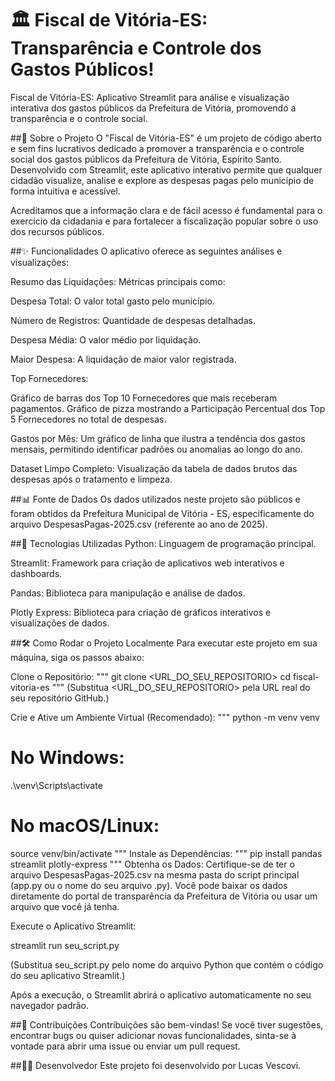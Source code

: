 # 🏛️ Fiscal de Vitória-ES: Transparência e Controle dos Gastos Públicos!
Fiscal de Vitória-ES: Aplicativo Streamlit para análise e visualização interativa dos gastos públicos da Prefeitura de Vitória, promovendo a transparência e o controle social.

##📝 Sobre o Projeto
O "Fiscal de Vitória-ES" é um projeto de código aberto e sem fins lucrativos dedicado a promover a transparência e o controle social dos gastos públicos da Prefeitura de Vitória, Espírito Santo. Desenvolvido com Streamlit, este aplicativo interativo permite que qualquer cidadão visualize, analise e explore as despesas pagas pelo município de forma intuitiva e acessível.

Acreditamos que a informação clara e de fácil acesso é fundamental para o exercício da cidadania e para fortalecer a fiscalização popular sobre o uso dos recursos públicos.

##✨ Funcionalidades
O aplicativo oferece as seguintes análises e visualizações:

Resumo das Liquidações: Métricas principais como:

Despesa Total: O valor total gasto pelo município.

Número de Registros: Quantidade de despesas detalhadas.

Despesa Média: O valor médio por liquidação.

Maior Despesa: A liquidação de maior valor registrada.

Top Fornecedores: 

Gráfico de barras dos Top 10 Fornecedores que mais receberam pagamentos.
Gráfico de pizza mostrando a Participação Percentual dos Top 5 Fornecedores no total de despesas.

Gastos por Mês: Um gráfico de linha que ilustra a tendência dos gastos mensais, permitindo identificar padrões ou anomalias ao longo do ano.

Dataset Limpo Completo: Visualização da tabela de dados brutos das despesas após o tratamento e limpeza.

##📊 Fonte de Dados
Os dados utilizados neste projeto são públicos e foram obtidos da Prefeitura Municipal de Vitória - ES, especificamente do arquivo DespesasPagas-2025.csv (referente ao ano de 2025).

##🚀 Tecnologias Utilizadas
Python: Linguagem de programação principal.

Streamlit: Framework para criação de aplicativos web interativos e dashboards.

Pandas: Biblioteca para manipulação e análise de dados.

Plotly Express: Biblioteca para criação de gráficos interativos e visualizações de dados.

##🛠️ Como Rodar o Projeto Localmente
Para executar este projeto em sua máquina, siga os passos abaixo:

Clone o Repositório:
"""
git clone <URL_DO_SEU_REPOSITORIO>
cd fiscal-vitoria-es
"""
(Substitua <URL_DO_SEU_REPOSITORIO> pela URL real do seu repositório GitHub.)

Crie e Ative um Ambiente Virtual (Recomendado):
"""
python -m venv venv
# No Windows:
.\venv\Scripts\activate
# No macOS/Linux:
source venv/bin/activate
"""
Instale as Dependências:
"""
pip install pandas streamlit plotly-express
"""
Obtenha os Dados:
Certifique-se de ter o arquivo DespesasPagas-2025.csv na mesma pasta do script principal (app.py ou o nome do seu arquivo .py). Você pode baixar os dados diretamente do portal de transparência da Prefeitura de Vitória ou usar um arquivo que você já tenha.

Execute o Aplicativo Streamlit:

streamlit run seu_script.py

(Substitua seu_script.py pelo nome do arquivo Python que contém o código do seu aplicativo Streamlit.)

Após a execução, o Streamlit abrirá o aplicativo automaticamente no seu navegador padrão.

##🤝 Contribuições
Contribuições são bem-vindas! Se você tiver sugestões, encontrar bugs ou quiser adicionar novas funcionalidades, sinta-se à vontade para abrir uma issue ou enviar um pull request.

##👨‍💻 Desenvolvedor
Este projeto foi desenvolvido por Lucas Vescovi.
